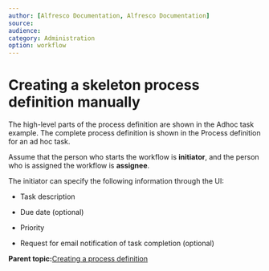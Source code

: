 ```yaml
---
author: [Alfresco Documentation, Alfresco Documentation]
source: 
audience: 
category: Administration
option: workflow
---
```


# Creating a skeleton process definition manually

The high-level parts of the process definition are shown in the Adhoc task example. The complete process definition is shown in the Process definition for an ad hoc task.

Assume that the person who starts the workflow is **initiator**, and the person who is assigned the workflow is **assignee**.

The initiator can specify the following information through the UI:

-   Task description

-   Due date \(optional\)

-   Priority

-   Request for email notification of task completion \(optional\)


**Parent topic:**[Creating a process definition](../topics/wf-create-skeletonpd.md)

